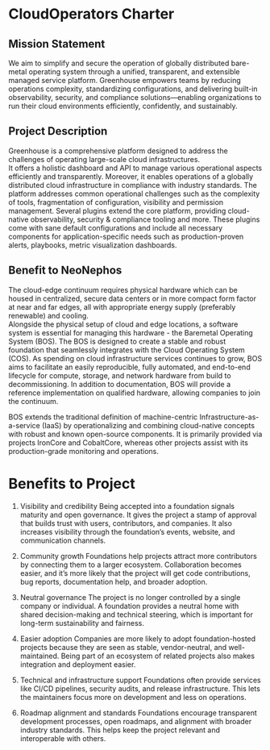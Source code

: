 # CloudOperators Charter

## Mission Statement
We aim to simplify and secure the operation of globally distributed bare-metal operating system through a unified, transparent, and extensible managed service platform. Greenhouse empowers teams by reducing operations complexity, standardizing configurations, and delivering built-in observability, security, and compliance solutions—enabling organizations to run their cloud environments efficiently, confidently, and sustainably.

## Project Description
Greenhouse is a comprehensive platform designed to address the challenges of operating large-scale cloud infrastructures.  
It offers a holistic dashboard and API to manage various operational aspects efficiently and transparently. Moreover, it enables operations of a globally distributed cloud infrastructure in compliance with industry standards. The platform addresses common operational challenges such as the complexity of tools, fragmentation of configuration, visibility and permission management.
Several plugins extend the core platform, providing cloud-native observability, security & compliance tooling and more. These plugins come with sane default configurations and include all necessary components for application-specific needs such as production-proven alerts, playbooks, metric visualization dashboards.

## Benefit to NeoNephos

The cloud-edge continuum requires physical hardware which can be housed in centralized, secure data centers or in more compact form factor at near and far edges, all with appropriate energy supply (preferably renewable) and cooling.   
Alongside the physical setup of cloud and edge locations, a software system is essential for managing this hardware - the Baremetal Operating System (BOS). The BOS is designed to create a stable and robust foundation that seamlessly integrates with the Cloud Operating System (COS). As spending on cloud infrastructure services continues to grow, BOS aims to facilitate an easily reproducible, fully automated, and end-to-end lifecycle for compute, storage, and network hardware from build to decommissioning. In addition to documentation, BOS will provide a reference implementation on qualified hardware, allowing companies to join the continuum.

BOS extends the traditional definition of machine-centric Infrastructure-as-a-service (IaaS) by operationalizing and combining cloud-native concepts with robust and known open-source components. It is primarily provided via projects IronCore and CobaltCore, whereas other projects assist with its production-grade monitoring and operations.

# Benefits to Project

1. Visibility and credibility
Being accepted into a foundation signals maturity and open governance. It gives the project a stamp of approval that builds trust with users, contributors, and companies. It also increases visibility through the foundation’s events, website, and communication channels.


2. Community growth
Foundations help projects attract more contributors by connecting them to a larger ecosystem. Collaboration becomes easier, and it’s more likely that the project will get code contributions, bug reports, documentation help, and broader adoption.


3. Neutral governance
The project is no longer controlled by a single company or individual. A foundation provides a neutral home with shared decision-making and technical steering, which is important for long-term sustainability and fairness.


4. Easier adoption
Companies are more likely to adopt foundation-hosted projects because they are seen as stable, vendor-neutral, and well-maintained. Being part of an ecosystem of related projects also makes integration and deployment easier.


5. Technical and infrastructure support
Foundations often provide services like CI/CD pipelines, security audits, and release infrastructure. This lets the maintainers focus more on development and less on operations.


6. Roadmap alignment and standards
Foundations encourage transparent development processes, open roadmaps, and alignment with broader industry standards. This helps keep the project relevant and interoperable with others.

